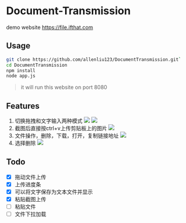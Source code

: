 # Document-Transmission

demo website https://file.ifthat.com

## Usage

``` bash
git clone https://github.com/allenliu123/DocumentTransmission.git`
cd DocumentTransmission
npm install
node app.js
```
> it will run this website on port 8080

## Features
1. 切换拖拽和文字输入两种模式
![](https://static.ifthat.com/public/data/9053feaa14f4ff2e-image.png)
![](https://static.ifthat.com/public/data/9c404f19494d921e-image.png)
1. 截图后直接按ctrl+v上传剪贴板上的图片
![](https://static.ifthat.com/public/data/ac6df8b39ff3d730-image.png)
1. 文件操作，删除，下载，打开，复制链接地址
![](https://static.ifthat.com/public/data/ee57d7b63ca60049-image.png)
2. 选择删除
![](https://static.ifthat.com/public/data/4c769fb7f4205944-image.png)

## Todo

- [x] 拖动文件上传
- [x] 上传进度条
- [x] 可以将文字保存为文本文件并显示
- [x] 粘贴截图上传
- [ ] 粘贴文件
- [ ] 文件下拉加载
